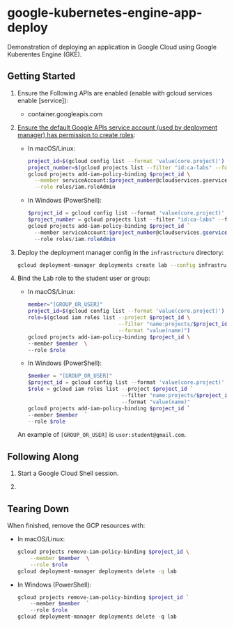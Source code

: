 # google-kubernetes-engine-app-deploy

Demonstration of deploying an application in Google Cloud using Google Kuberentes Engine (GKE).

## Getting Started

1. Ensure the Following APIs are enabled (enable with gcloud services enable [service]):

    - container.googleapis.com

1. [Ensure the default Google APIs service account (used by deployment manager) has permission to create roles](https://cloud.google.com/deployment-manager/docs/configuration/set-access-control-resources):

    - In macOS/Linux:

        ```sh
        project_id=$(gcloud config list --format 'value(core.project)')
        project_number=$(gcloud projects list --filter "id:ca-labs" --format 'value(projectNumber)')
        gcloud projects add-iam-policy-binding $project_id \
          --member serviceAccount:$project_number@cloudservices.gserviceaccount.com \
          --role roles/iam.roleAdmin
        ```

    - In Windows (PowerShell):

        ```ps1
        $project_id = gcloud config list --format 'value(core.project)'
        $project_number = gcloud projects list --filter "id:ca-labs" --format 'value(projectNumber)'
        gcloud projects add-iam-policy-binding $project_id `
          --member serviceAccount:$project_number@cloudservices.gserviceaccount.com `
          --role roles/iam.roleAdmin
        ```

1. Deploy the deployment manager config in the `infrastructure` directory:

    ```sh
    gcloud deployment-manager deployments create lab --config infrastructure/deployment.yaml
    ```

1. Bind the Lab role to the student user or group:

    - In macOS/Linux:

        ```sh
        member="[GROUP_OR_USER]"
        project_id=$(gcloud config list --format 'value(core.project)')
        role=$(gcloud iam roles list --project $project_id \
                                     --filter "name:projects/$project_id/roles/studentrole*" \
                                     --format "value(name)")
        gcloud projects add-iam-policy-binding $project_id \
        --member $member  \
        --role $role
        ```

    - In Windows (PowerShell):

        ```ps1
        $member = "[GROUP_OR_USER]"
        $project_id = gcloud config list --format 'value(core.project)'
        $role = gcloud iam roles list --project $project_id `
                                      --filter "name:projects/$project_id/roles/studentrole*" `
                                      --format "value(name)"
        gcloud projects add-iam-policy-binding $project_id `
        --member $member  `
        --role $role
        ```

    An example of `[GROUP_OR_USER]` is `user:student@gmail.com`.

## Following Along

1. Start a Google Cloud Shell session.

1. 

## Tearing Down

When finished, remove the GCP resources with:

- In macOS/Linux:

    ```sh
    gcloud projects remove-iam-policy-binding $project_id \
        --member $member  \
        --role $role
    gcloud deployment-manager deployments delete -q lab
    ```

- In Windows (PowerShell):

    ```ps1
    gcloud projects remove-iam-policy-binding $project_id `
        --member $member  `
        --role $role
    gcloud deployment-manager deployments delete -q lab
    ```
